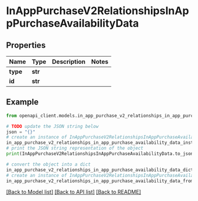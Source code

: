 # InAppPurchaseV2RelationshipsInAppPurchaseAvailabilityData


## Properties

Name | Type | Description | Notes
------------ | ------------- | ------------- | -------------
**type** | **str** |  | 
**id** | **str** |  | 

## Example

```python
from openapi_client.models.in_app_purchase_v2_relationships_in_app_purchase_availability_data import InAppPurchaseV2RelationshipsInAppPurchaseAvailabilityData

# TODO update the JSON string below
json = "{}"
# create an instance of InAppPurchaseV2RelationshipsInAppPurchaseAvailabilityData from a JSON string
in_app_purchase_v2_relationships_in_app_purchase_availability_data_instance = InAppPurchaseV2RelationshipsInAppPurchaseAvailabilityData.from_json(json)
# print the JSON string representation of the object
print(InAppPurchaseV2RelationshipsInAppPurchaseAvailabilityData.to_json())

# convert the object into a dict
in_app_purchase_v2_relationships_in_app_purchase_availability_data_dict = in_app_purchase_v2_relationships_in_app_purchase_availability_data_instance.to_dict()
# create an instance of InAppPurchaseV2RelationshipsInAppPurchaseAvailabilityData from a dict
in_app_purchase_v2_relationships_in_app_purchase_availability_data_from_dict = InAppPurchaseV2RelationshipsInAppPurchaseAvailabilityData.from_dict(in_app_purchase_v2_relationships_in_app_purchase_availability_data_dict)
```
[[Back to Model list]](../README.md#documentation-for-models) [[Back to API list]](../README.md#documentation-for-api-endpoints) [[Back to README]](../README.md)



